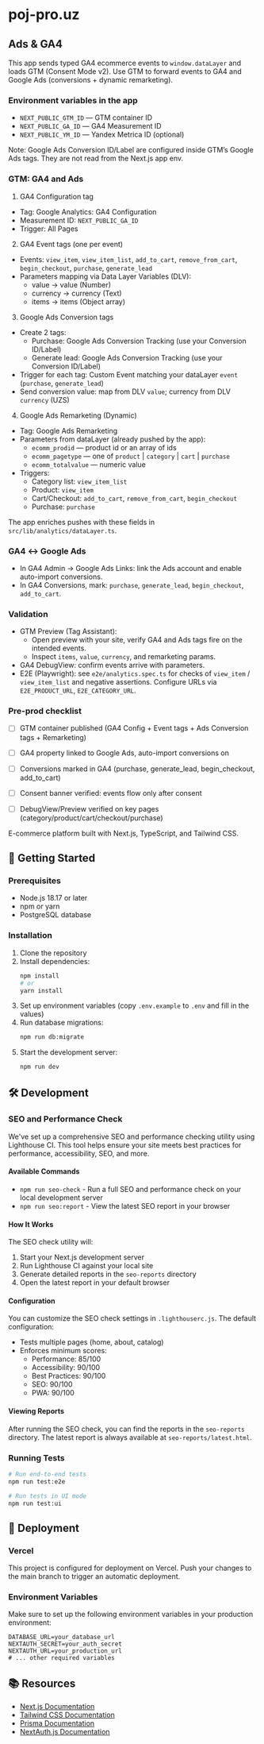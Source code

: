 # poj-pro.uz
## Ads & GA4

This app sends typed GA4 ecommerce events to `window.dataLayer` and loads GTM (Consent Mode v2). Use GTM to forward events to GA4 and Google Ads (conversions + dynamic remarketing).

### Environment variables in the app

- `NEXT_PUBLIC_GTM_ID` — GTM container ID
- `NEXT_PUBLIC_GA_ID` — GA4 Measurement ID
- `NEXT_PUBLIC_YM_ID` — Yandex Metrica ID (optional)

Note: Google Ads Conversion ID/Label are configured inside GTM’s Google Ads tags. They are not read from the Next.js app env.

### GTM: GA4 and Ads

1) GA4 Configuration tag
- Tag: Google Analytics: GA4 Configuration
- Measurement ID: `NEXT_PUBLIC_GA_ID`
- Trigger: All Pages

2) GA4 Event tags (one per event)
- Events: `view_item`, `view_item_list`, `add_to_cart`, `remove_from_cart`, `begin_checkout`, `purchase`, `generate_lead`
- Parameters mapping via Data Layer Variables (DLV):
  - value → value (Number)
  - currency → currency (Text)
  - items → items (Object array)

3) Google Ads Conversion tags
- Create 2 tags:
  - Purchase: Google Ads Conversion Tracking (use your Conversion ID/Label)
  - Generate lead: Google Ads Conversion Tracking (use your Conversion ID/Label)
- Trigger for each tag: Custom Event matching your dataLayer `event` (`purchase`, `generate_lead`)
- Send conversion value: map from DLV `value`; currency from DLV `currency` (UZS)

4) Google Ads Remarketing (Dynamic)
- Tag: Google Ads Remarketing
- Parameters from dataLayer (already pushed by the app):
  - `ecomm_prodid` — product id or an array of ids
  - `ecomm_pagetype` — one of `product` | `category` | `cart` | `purchase`
  - `ecomm_totalvalue` — numeric value
- Triggers:
  - Category list: `view_item_list`
  - Product: `view_item`
  - Cart/Checkout: `add_to_cart`, `remove_from_cart`, `begin_checkout`
  - Purchase: `purchase`

The app enriches pushes with these fields in `src/lib/analytics/dataLayer.ts`.

### GA4 ↔ Google Ads

- In GA4 Admin → Google Ads Links: link the Ads account and enable auto-import conversions.
- In GA4 Conversions, mark: `purchase`, `generate_lead`, `begin_checkout`, `add_to_cart`.

### Validation

- GTM Preview (Tag Assistant):
  - Open preview with your site, verify GA4 and Ads tags fire on the intended events.
  - Inspect `items`, `value`, `currency`, and remarketing params.
- GA4 DebugView: confirm events arrive with parameters.
- E2E (Playwright): see `e2e/analytics.spec.ts` for checks of `view_item` / `view_item_list` and negative assertions. Configure URLs via `E2E_PRODUCT_URL`, `E2E_CATEGORY_URL`.

### Pre-prod checklist

- [ ] GTM container published (GA4 Config + Event tags + Ads Conversion tags + Remarketing)
- [ ] GA4 property linked to Google Ads, auto-import conversions on
- [ ] Conversions marked in GA4 (purchase, generate_lead, begin_checkout, add_to_cart)
- [ ] Consent banner verified: events flow only after consent
- [ ] DebugView/Preview verified on key pages (category/product/cart/checkout/purchase)


E-commerce platform built with Next.js, TypeScript, and Tailwind CSS.

## 🚀 Getting Started

### Prerequisites

- Node.js 18.17 or later
- npm or yarn
- PostgreSQL database

### Installation

1. Clone the repository
2. Install dependencies:
   ```bash
   npm install
   # or
   yarn install
   ```
3. Set up environment variables (copy `.env.example` to `.env` and fill in the values)
4. Run database migrations:
   ```bash
   npm run db:migrate
   ```
5. Start the development server:
   ```bash
   npm run dev
   ```

## 🛠 Development

### SEO and Performance Check

We've set up a comprehensive SEO and performance checking utility using Lighthouse CI. This tool helps ensure your site meets best practices for performance, accessibility, SEO, and more.

#### Available Commands

- `npm run seo-check` - Run a full SEO and performance check on your local development server
- `npm run seo:report` - View the latest SEO report in your browser

#### How It Works

The SEO check utility will:
1. Start your Next.js development server
2. Run Lighthouse CI against your local site
3. Generate detailed reports in the `seo-reports` directory
4. Open the latest report in your default browser

#### Configuration

You can customize the SEO check settings in `.lighthouserc.js`. The default configuration:
- Tests multiple pages (home, about, catalog)
- Enforces minimum scores:
  - Performance: 85/100
  - Accessibility: 90/100
  - Best Practices: 90/100
  - SEO: 90/100
  - PWA: 90/100

#### Viewing Reports

After running the SEO check, you can find the reports in the `seo-reports` directory. The latest report is always available at `seo-reports/latest.html`.

### Running Tests

```bash
# Run end-to-end tests
npm run test:e2e

# Run tests in UI mode
npm run test:ui
```

## 🚀 Deployment

### Vercel

This project is configured for deployment on Vercel. Push your changes to the main branch to trigger an automatic deployment.

### Environment Variables

Make sure to set up the following environment variables in your production environment:

```
DATABASE_URL=your_database_url
NEXTAUTH_SECRET=your_auth_secret
NEXTAUTH_URL=your_production_url
# ... other required variables
```

## 📚 Resources

- [Next.js Documentation](https://nextjs.org/docs)
- [Tailwind CSS Documentation](https://tailwindcss.com/docs)
- [Prisma Documentation](https://www.prisma.io/docs)
- [NextAuth.js Documentation](https://next-auth.js.org)
